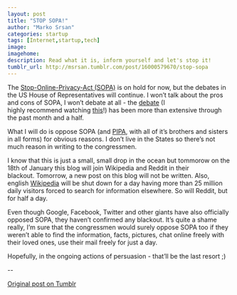 ```yaml
---
layout: post
title: "STOP SOPA!"
author: "Marko Srsan"
categories: startup
tags: [Internet,startup,tech]
image:
imagehome: 
description: Read what it is, inform yourself and let's stop it! 
tumblr_url: http://msrsan.tumblr.com/post/16000579670/stop-sopa
---
```

The [Stop-Online-Privacy-Act (SOPA)](https://en.wikipedia.org/wiki/Stop_Online_Piracy_Act) is on hold for now, but the debates in the US House of Representatives will continue. I won’t talk about the pros and cons of SOPA, I won’t debate at all - the [debate](https://www.youtube.com/watch?v=JhwuXNv8fJM) (I highly recommend watching [this](https://vimeo.com/31100268)!) has been more than extensive through the past month and a half. 

What I will do is oppose SOPA (and [PIPA](https://en.wikipedia.org/wiki/PROTECT_IP_Act), with all of it’s brothers and sisters in all forms) for obvious reasons. I don’t live in the States so there’s not much reason in writing to the congressmen.

I know that this is just a small, small drop in the ocean but tommorow on the 18th of January this blog will join Wikipedia and Reddit in their blackout. Tomorrow, a new post on this blog will not be written. Also, english [Wikipedia](https://beta.techcrunch.com/2012/01/16/wikipedia-blackout/) will be shut down for a day having more than 25 million daily visitors forced to search for information elsewhere. So will Reddit, but for half a day. 

Even though Google, Facebook, Twitter and other giants have also officially opposed SOPA, they haven’t confirmed any blackout. It’s quite a shame really, I’m sure that the congressmen would surely oppose SOPA too if they weren’t able to find the information, facts, pictures, chat online freely with their loved ones, use their mail freely for just a day.

Hopefully, in the ongoing actions of persuasion - that’ll be the last resort ;)

--

[Original post on Tumblr](http://msrsan.tumblr.com/post/16000579670/stop-sopa)
